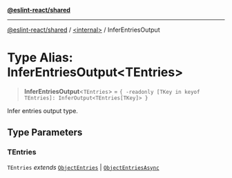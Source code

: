 [**@eslint-react/shared**](../../README.md)

***

[@eslint-react/shared](../../README.md) / [\<internal\>](../README.md) / InferEntriesOutput

# Type Alias: InferEntriesOutput\<TEntries\>

> **InferEntriesOutput**\<`TEntries`\> = `{ -readonly [TKey in keyof TEntries]: InferOutput<TEntries[TKey]> }`

Infer entries output type.

## Type Parameters

### TEntries

`TEntries` *extends* [`ObjectEntries`](../interfaces/ObjectEntries.md) \| [`ObjectEntriesAsync`](../interfaces/ObjectEntriesAsync.md)
